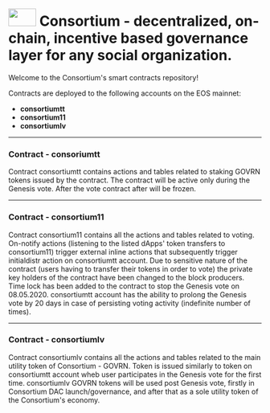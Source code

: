 <h1> <img src="https://user-images.githubusercontent.com/46645013/78460735-fb03f280-76cb-11ea-9c1e-eb86c1511462.png" width="55" height="35"> Consortium - decentralized, on-chain, incentive based governance layer for any social organization.  </h1>


Welcome to the Consortium's smart contracts repository! 

<p>Contracts are deployed to the following accounts on the EOS mainnet:
        <ul>
        <li><b>consortiumtt</b>   </li>
        <li><b>consortium11</b>   </li>
        <li><b>consortiumlv</b>   </li>   </ul></p>
        <hr></hr>
<h3>Contract - consoriumtt </h3>

Contract consortiumtt contains actions and tables related to staking GOVRN tokens issued by the contract. The contract will be active only during the Genesis vote. After the vote contract after will be frozen.
<hr></hr>
<h3>Contract - consortium11 </h3>

Contract consortium11 contains all the actions and tables related to voting. On-notify actions (listening to the listed dApps' token transfers to consortium11) trigger external inline actions that subsequently trigger initialdistr action on consortiumtt account.
Due to sensitive nature of the contract (users having to transfer their tokens in order to vote) the private key holders of the contract have been changed to the block
producers. Time lock has been added to the contract to stop the Genesis vote on 08.05.2020. consortiumtt account has the ability to prolong the Genesis vote by 20 days in case of 
persisting voting activity (indefinite number of times). 
<hr></hr>
<h3>Contract - consortiumlv </h3>

Contract consortiumlv contains all the actions and tables related to the main utility token of Consortium - GOVRN. Token is issued similarly to token on consortiumtt account wheb user participates in the Genesis vote for the first time. consortiumlv GOVRN tokens will be used post Genesis vote, firstly in Consortium DAC launch/governance, and after that as a sole utility token of the Consortium's economy.
